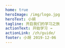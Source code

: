 ```yaml
---
home: true
heroImage: /img/logo.jpg
heroText: 小胡
tagline: 开启我们的学习之旅
actionText: 开始学习 →
actionLink: /zh/guide/
footer: 小胡 2019-12-06
---
```

